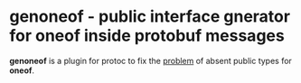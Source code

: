 # genoneof - public interface gnerator for oneof inside protobuf messages

**genoneof** is a plugin for protoc to fix the [problem](1) of absent public types for **oneof**.

[1]: https://github.com/golang/protobuf/issues/1326
